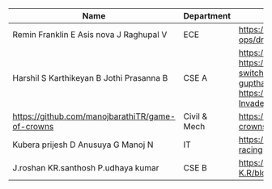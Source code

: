 



| Name                                             | Department   | Github Repo                                                                                                                                                                             |
|--------------------------------------------------|--------------|-----------------------------------------------------------------------------------------------------------------------------------------------------------------------------------------|
| Remin Franklin E Asis nova J Raghupal V          | ECE          | https://github.com/reminfranklin-ops/dragonshooter                                                                                                                                      |
| Harshil S  Karthikeyan B  Jothi Prasanna B       | CSE A        | https://github.com/harshil-guptha/STACK https://github.com/harshil-guptha/color-switch https://github.com/harshil-guptha/bouncing-ball https://github.com/harshil-guptha/Space-Invaders |
| https://github.com/manojbarathiTR/game-of-crowns | Civil & Mech | https://github.com/manojbarathiTR/game-of-crowns                                                                                                                                        |
| Kubera prijesh D  Anusuya G  Manoj N             | IT           | https://github.com/KuberaPrijesh/Hill-climb-racing                                                                                                                                      |
| J.roshan  KR.santhosh  P.udhaya kumar            | CSE B        | https://github.com/santhosh662002/santhosh-K.R/blob/master/KyG.md                                                                                                                       |                                                                                                       	|
